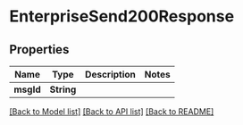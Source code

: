 # EnterpriseSend200Response

## Properties
Name | Type | Description | Notes
------------ | ------------- | ------------- | -------------
**msgId** | **String** |  | 

[[Back to Model list]](../README.md#documentation-for-models) [[Back to API list]](../README.md#documentation-for-api-endpoints) [[Back to README]](../README.md)


